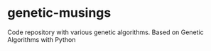 # genetic-musings
Code repository with various genetic algorithms. Based on Genetic Algorithms with Python
